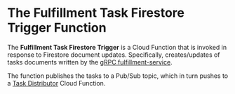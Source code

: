 # The Fulfillment Task Firestore Trigger Function

The **Fulfillment Task Firestore Trigger** is a Cloud Function that is invoked in response to Firestore document updates. 
Specifically, creates/updates of tasks documents written by the [gRPC fulfillment-service](../fulfillment/README.md).

The function publishes the tasks to a Pub/Sub topic, which in turn pushes to a [Task Distributor](..taskdistrib/README.md)
Cloud Function. 